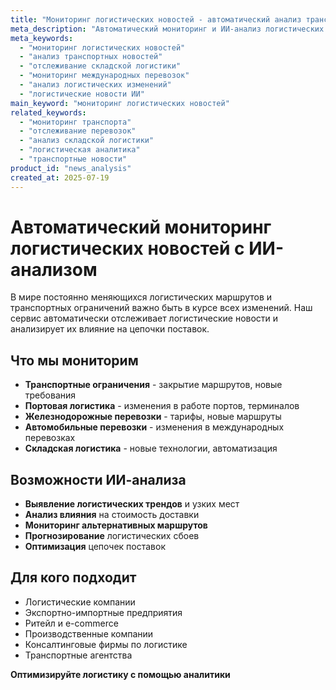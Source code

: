 ```yaml
---
title: "Мониторинг логистических новостей - автоматический анализ транспортных изменений"
meta_description: "Автоматический мониторинг и ИИ-анализ логистических новостей. Отслеживание изменений в транспорте, складской логистике, международных перевозках."
meta_keywords:
  - "мониторинг логистических новостей"
  - "анализ транспортных новостей"
  - "отслеживание складской логистики"
  - "мониторинг международных перевозок"
  - "анализ логистических изменений"
  - "логистические новости ИИ"
main_keyword: "мониторинг логистических новостей"
related_keywords:
  - "мониторинг транспорта"
  - "отслеживание перевозок"
  - "анализ складской логистики"
  - "логистическая аналитика"
  - "транспортные новости"
product_id: "news_analysis"
created_at: 2025-07-19
---
```


# Автоматический мониторинг логистических новостей с ИИ-анализом

В мире постоянно меняющихся логистических маршрутов и транспортных ограничений важно быть в курсе всех изменений. Наш сервис автоматически отслеживает логистические новости и анализирует их влияние на цепочки поставок.

## Что мы мониторим

- **Транспортные ограничения** - закрытие маршрутов, новые требования
- **Портовая логистика** - изменения в работе портов, терминалов
- **Железнодорожные перевозки** - тарифы, новые маршруты
- **Автомобильные перевозки** - изменения в международных перевозках
- **Складская логистика** - новые технологии, автоматизация

## Возможности ИИ-анализа

- **Выявление логистических трендов** и узких мест
- **Анализ влияния** на стоимость доставки
- **Мониторинг альтернативных маршрутов**
- **Прогнозирование** логистических сбоев
- **Оптимизация** цепочек поставок

## Для кого подходит

- Логистические компании
- Экспортно-импортные предприятия
- Ритейл и e-commerce
- Производственные компании
- Консалтинговые фирмы по логистике
- Транспортные агентства

**Оптимизируйте логистику с помощью аналитики**
